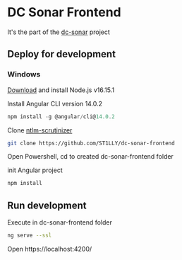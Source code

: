 # DC Sonar Frontend

It's the part of the [dc-sonar](https://github.com/ST1LLY/dc-sonar) project

## Deploy for development

### Windows

[Download](https://nodejs.org/download/release/v16.15.1/) and install Node.js v16.15.1

Install Angular CLI version 14.0.2

```powershell
npm install -g @angular/cli@14.0.2
```

Clone [ntlm-scrutinizer](https://github.com/ST1LLY/ntlm-scrutinizer)

```bash
git clone https://github.com/ST1LLY/dc-sonar-frontend
```

Open Powershell, cd to created dc-sonar-frontend folder

init Angular project

```powershell
npm install
```

## Run development

Execute in dc-sonar-frontend folder

```bash
ng serve --ssl
```

Open https://localhost:4200/